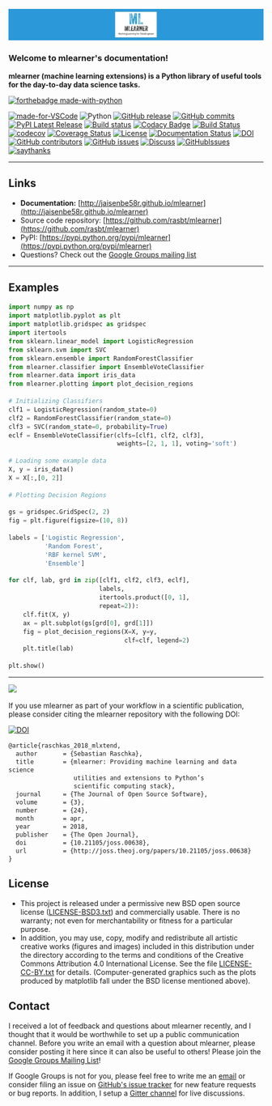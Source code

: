 
![](./img/barra.jpg)

### Welcome to mlearner's documentation!

**mlearner (machine learning extensions) is a Python library of useful tools for the day-to-day data science tasks.**



[![forthebadge made-with-python](http://ForTheBadge.com/images/badges/made-with-python.svg)](https://www.python.org/)

[![made-for-VSCode](https://img.shields.io/badge/Made%20for-VSCode-1f425f.svg)](https://code.visualstudio.com/)
![Python](https://img.shields.io/badge/python-3.6%20%7C%203.7%20%7C%203.8-blue)
[![GitHub release](https://img.shields.io/github/release/jaisenbe58r/mlearner.svg)](https://GitHub.com/jaisenbe58r/mlearner/releases/)
[![GitHub commits](https://img.shields.io/github/commits-since/jaisenbe58r/mlearner/v0.0.5.svg)](https://GitHub.com/jaisenbe58r/mlearner/commit/)
[![PyPI Latest Release](https://badge.fury.io/py/matplotlib.svg)](https://pypi.org/project/mlearner/)
[![Build status](https://ci.appveyor.com/api/projects/status/7vx20e0h5dxcyla2/branch/master?svg=true)](https://ci.appveyor.com/project/jaisenbe58r/mlearner/branch/master)
[![Codacy Badge](https://api.codacy.com/project/badge/Grade/68209df46c8240b887db5ae5fa3cb410)](https://www.codacy.com/manual/jaisenbe58r/MLearner?utm_source=github.com&amp;utm_medium=referral&amp;utm_content=jaisenbe58r/MLearner&amp;utm_campaign=Badge_Grade)
[![Build Status](https://travis-ci.org/jaisenbe58r/mlearner.svg?branch=master)](https://travis-ci.org/jaisenbe58r/mlearner)
[![codecov](https://codecov.io/gh/jaisenbe58r/MLearner/branch/master/graph/badge.svg)](https://codecov.io/gh/jaisenbe58r/MLearner)
[![Coverage Status](https://coveralls.io/repos/github/jaisenbe58r/MLearner/badge.svg?branch=master)](https://coveralls.io/github/jaisenbe58r/MLearner?branch=master)
[![License](https://img.shields.io/badge/license-MIT-ORANGE.svg)](https://github.com/jaisenbe58r/mlearner/blob/master/LICENSE)
[![Documentation Status](https://readthedocs.org/projects/ansicolortags/badge/?version=latest)](http://ansicolortags.readthedocs.io/?badge=latest)
[![DOI](https://zenodo.org/badge/256283484.svg)](https://zenodo.org/badge/latestdoi/256283484)
[![GitHub contributors](https://img.shields.io/github/contributors/jaisenbe58r/mlearner.svg)](https://GitHub.com/jaisenbe58r/mlearner/graphs/contributors/)
[![GitHub issues](https://img.shields.io/github/issues/jaisenbe58r/mlearner.svg)](https://GitHub.com/jaisenbe58r/mlearner/issues/)
[![Discuss](https://img.shields.io/badge/discuss-DISCORD-PURPLE.svg)](https://discord.gg/HUxahg)
[![GitHubIssues](https://img.shields.io/badge/issue_tracking-github-violet.svg)](https://github.com/jaisenbe58r/MLearner/issues)
[![saythanks](https://img.shields.io/badge/say-thanks-ff69b4.svg)](https://saythanks.io/to/kennethreitz)



<hr>

## Links

- **Documentation:** [http://jaisenbe58r.github.io/mlearner](http://jaisenbe58r.github.io/mlearner)
- Source code repository: [https://github.com/rasbt/mlearner](https://github.com/rasbt/mlearner)
- PyPI: [https://pypi.python.org/pypi/mlearner](https://pypi.python.org/pypi/mlearner)
- Questions? Check out the [Google Groups mailing list](https://groups.google.com/forum/#!forum/mlearner)

<hr>


## Examples

```python
import numpy as np
import matplotlib.pyplot as plt
import matplotlib.gridspec as gridspec
import itertools
from sklearn.linear_model import LogisticRegression
from sklearn.svm import SVC
from sklearn.ensemble import RandomForestClassifier
from mlearner.classifier import EnsembleVoteClassifier
from mlearner.data import iris_data
from mlearner.plotting import plot_decision_regions

# Initializing Classifiers
clf1 = LogisticRegression(random_state=0)
clf2 = RandomForestClassifier(random_state=0)
clf3 = SVC(random_state=0, probability=True)
eclf = EnsembleVoteClassifier(clfs=[clf1, clf2, clf3],
                              weights=[2, 1, 1], voting='soft')

# Loading some example data
X, y = iris_data()
X = X[:,[0, 2]]

# Plotting Decision Regions

gs = gridspec.GridSpec(2, 2)
fig = plt.figure(figsize=(10, 8))

labels = ['Logistic Regression',
          'Random Forest',
          'RBF kernel SVM',
          'Ensemble']

for clf, lab, grd in zip([clf1, clf2, clf3, eclf],
                         labels,
                         itertools.product([0, 1],
                         repeat=2)):
    clf.fit(X, y)
    ax = plt.subplot(gs[grd[0], grd[1]])
    fig = plot_decision_regions(X=X, y=y,
                                clf=clf, legend=2)
    plt.title(lab)

plt.show()
```

---

![](./img/ensemble_decision_regions_2d.png)

If you use mlearner as part of your workflow in a scientific publication, please consider citing the mlearner repository with the following DOI:

[![DOI](http://joss.theoj.org/papers/10.21105/joss.00638/status.svg)](https://doi.org/10.21105/joss.00638)

```
@article{raschkas_2018_mlxtend,
  author       = {Sebastian Raschka},
  title        = {mlearner: Providing machine learning and data science 
                  utilities and extensions to Python’s  
                  scientific computing stack},
  journal      = {The Journal of Open Source Software},
  volume       = {3},
  number       = {24},
  month        = apr,
  year         = 2018,
  publisher    = {The Open Journal},
  doi          = {10.21105/joss.00638},
  url          = {http://joss.theoj.org/papers/10.21105/joss.00638}
}
```


## License

- This project is released under a permissive new BSD open source license ([LICENSE-BSD3.txt](https://github.com/rasbt/mlearner/blob/master/LICENSE-BSD3.txt)) and commercially usable. There is no warranty; not even for merchantability or fitness for a particular purpose.
- In addition, you may use, copy, modify and redistribute all artistic creative works (figures and images) included in this distribution under the directory
according to the terms and conditions of the Creative Commons Attribution 4.0 International License.  See the file [LICENSE-CC-BY.txt](https://github.com/rasbt/mlearner/blob/master/LICENSE-CC-BY.txt) for details. (Computer-generated graphics such as the plots produced by matplotlib fall under the BSD license mentioned above).

## Contact

I received a lot of feedback and questions about mlearner recently, and I thought that it would be worthwhile to set up a public communication channel. Before you write an email with a question about mlearner, please consider posting it here since it can also be useful to others! Please join the [Google Groups Mailing List](https://groups.google.com/forum/#!forum/mlearner)!

If Google Groups is not for you, please feel free to write me an [email](mailto:mail@sebastianraschka.com) or consider filing an issue on [GitHub's issue tracker](https://github.com/rasbt/mlearner/issues) for new feature requests or bug reports. In addition, I setup a [Gitter channel](https://gitter.im/rasbt/mlearner?utm_source=badge&utm_medium=badge&utm_campaign=pr-badge&utm_content=badge) for live discussions.
